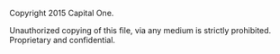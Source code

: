 Copyright 2015 Capital One.

Unauthorized copying of this file, via any medium is strictly prohibited.
Proprietary and confidential.
